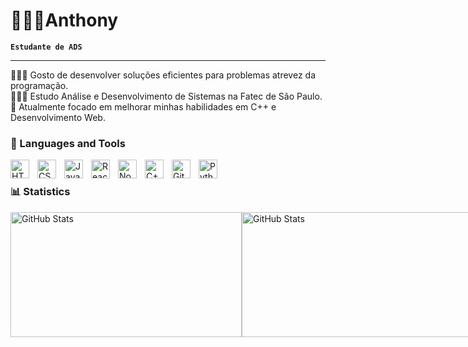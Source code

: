 # 👩🏻‍💻Anthony

**`Estudante de ADS`**

<hr>
👩🏻‍💻 Gosto de desenvolver soluções eficientes para problemas atrevez da programação.<br>
👩🏻‍🎓 Estudo Análise e Desenvolvimento de Sistemas na Fatec de São Paulo.<br>
💭 Atualmente focado em melhorar minhas habilidades em C++ e Desenvolvimento Web.<br>

### 🧰 Languages and Tools

<img align="left" alt="HTML" width="30px" style="padding-right:10px;" src="https://cdn.jsdelivr.net/gh/devicons/devicon/icons/html5/html5-plain.svg" />
<img align="left" alt="CSS" width="30px" style="padding-right:10px;" src="https://cdn.jsdelivr.net/gh/devicons/devicon/icons/css3/css3-plain.svg" />
<img align="left" alt="JavaScript" width="30px" style="padding-right:10px;" src="https://cdn.jsdelivr.net/gh/devicons/devicon/icons/javascript/javascript-plain.svg" />
<img align="left" alt="React" width="30px" style="padding-right:10px;" src="https://cdn.jsdelivr.net/gh/devicons/devicon/icons/react/react-original.svg" />
<img align="left" alt="NodeJS" width="30px" style="padding-right:10px;" src="https://cdn.jsdelivr.net/gh/devicons/devicon/icons/nodejs/nodejs-original.svg" />
<img align="left" alt="C++" width="30px" style="padding-right:10px;" src="https://cdn.jsdelivr.net/gh/devicons/devicon/icons/cplusplus/cplusplus-line.svg" />
<img align="left" alt="GitHub" width="30px" style="padding-right:10px;" src="https://cdn.jsdelivr.net/gh/devicons/devicon/icons/github/github-original.svg" />
<img align="left" alt="Python" width="30px" style="padding-right:10px;" src="https://cdn.jsdelivr.net/gh/devicons/devicon/icons/python/python-plain.svg" />
<br />

### 📊 Statistics

<div style="display: flex; align-items: center;">
    <img 
        alt="GitHub Stats" 
        height="200"
        width="370"
        src="https://github-readme-stats.vercel.app/api?username=AnthonyDPC&show_icons=true&theme=tokyonight&include_all_commits=true&locale=pt-br" />
    <img 
        alt="GitHub Stats" 
        height="200"
        width="400"
        src="https://github-readme-stats.vercel.app/api/top-langs/?username=AnthonyDPC&theme=tokyonight&layout=compact&custom_title=Tecnologias&langs_count=9" />
</div>


<!---
AnthonyDPC/AnthonyDPC is a ✨ special ✨ repository because its `README.md` (this file) appears on your GitHub profile.
You can click the Preview link to take a look at your changes.
--->
